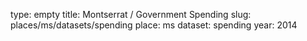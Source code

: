 type: empty
title: Montserrat / Government Spending
slug: places/ms/datasets/spending
place: ms
dataset: spending
year: 2014
